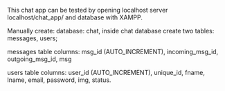 This chat app can be tested by opening localhost server localhost/chat_app/ and database with XAMPP.

Manually create: 
database: chat, 
inside chat database create two tables: messages, users;


messages table columns: msg_id (AUTO_INCREMENT), incoming_msg_id, outgoing_msg_id, msg

users table columns: user_id (AUTO_INCREMENT), unique_id, fname, lname, email, password, img, status.
